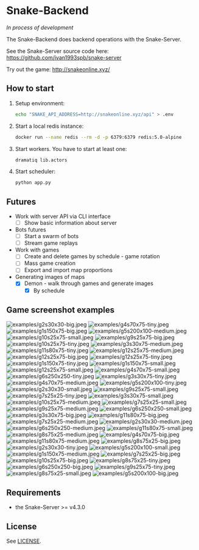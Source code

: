 
# Snake-Backend

*In process of development*

The Snake-Backend does backend operations with the Snake-Server.

See the Snake-Server source code here: https://github.com/ivan1993spb/snake-server

Try out the game: http://snakeonline.xyz/

## How to start

1. Setup environment:
    ```bash
    echo "SNAKE_API_ADDRESS=http://snakeonline.xyz/api" > .env
    ```
2. Start a local redis instance:
    ```bash
    docker run --name redis --rm -d -p 6379:6379 redis:5.0-alpine
    ```
3. Start workers. You have to start at least one:
    ```bash
    dramatiq lib.actors
    ```
4. Start scheduler:
    ```bash
    python app.py
    ```

## Futures

- Work with server API via CLI interface
  * [ ] Show basic information about server
- Bots futures
  * [ ] Start a swarm of bots
  * [ ] Stream game replays
- Work with games
  * [ ] Create and delete games by schedule - game rotation
  * [ ] Mass game creation
  * [ ] Export and import map proportions
- Generating images of maps
  * [x] Demon - walk through games and generate images
    + [x] By schedule

## Game screenshot examples

![examples/g2s30x30-big.jpeg](examples/g2s30x30-big.jpeg)
![examples/g4s70x75-tiny.jpeg](examples/g4s70x75-tiny.jpeg)
![examples/g1s150x75-big.jpeg](examples/g1s150x75-big.jpeg)
![examples/g5s200x100-medium.jpeg](examples/g5s200x100-medium.jpeg)
![examples/g10s25x75-small.jpeg](examples/g10s25x75-small.jpeg)
![examples/g9s25x75-big.jpeg](examples/g9s25x75-big.jpeg)
![examples/g10s25x75-tiny.jpeg](examples/g10s25x75-tiny.jpeg)
![examples/g3s30x75-medium.jpeg](examples/g3s30x75-medium.jpeg)
![examples/g11s80x75-tiny.jpeg](examples/g11s80x75-tiny.jpeg)
![examples/g12s25x75-medium.jpeg](examples/g12s25x75-medium.jpeg)
![examples/g12s25x75-big.jpeg](examples/g12s25x75-big.jpeg)
![examples/g12s25x75-tiny.jpeg](examples/g12s25x75-tiny.jpeg)
![examples/g1s150x75-tiny.jpeg](examples/g1s150x75-tiny.jpeg)
![examples/g1s150x75-small.jpeg](examples/g1s150x75-small.jpeg)
![examples/g12s25x75-small.jpeg](examples/g12s25x75-small.jpeg)
![examples/g4s70x75-small.jpeg](examples/g4s70x75-small.jpeg)
![examples/g6s250x250-tiny.jpeg](examples/g6s250x250-tiny.jpeg)
![examples/g3s30x75-tiny.jpeg](examples/g3s30x75-tiny.jpeg)
![examples/g4s70x75-medium.jpeg](examples/g4s70x75-medium.jpeg)
![examples/g5s200x100-tiny.jpeg](examples/g5s200x100-tiny.jpeg)
![examples/g2s30x30-small.jpeg](examples/g2s30x30-small.jpeg)
![examples/g9s25x75-small.jpeg](examples/g9s25x75-small.jpeg)
![examples/g7s25x25-tiny.jpeg](examples/g7s25x25-tiny.jpeg)
![examples/g3s30x75-small.jpeg](examples/g3s30x75-small.jpeg)
![examples/g10s25x75-medium.jpeg](examples/g10s25x75-medium.jpeg)
![examples/g7s25x25-small.jpeg](examples/g7s25x25-small.jpeg)
![examples/g9s25x75-medium.jpeg](examples/g9s25x75-medium.jpeg)
![examples/g6s250x250-small.jpeg](examples/g6s250x250-small.jpeg)
![examples/g3s30x75-big.jpeg](examples/g3s30x75-big.jpeg)
![examples/g11s80x75-big.jpeg](examples/g11s80x75-big.jpeg)
![examples/g7s25x25-medium.jpeg](examples/g7s25x25-medium.jpeg)
![examples/g2s30x30-medium.jpeg](examples/g2s30x30-medium.jpeg)
![examples/g6s250x250-medium.jpeg](examples/g6s250x250-medium.jpeg)
![examples/g11s80x75-small.jpeg](examples/g11s80x75-small.jpeg)
![examples/g8s75x25-medium.jpeg](examples/g8s75x25-medium.jpeg)
![examples/g4s70x75-big.jpeg](examples/g4s70x75-big.jpeg)
![examples/g11s80x75-medium.jpeg](examples/g11s80x75-medium.jpeg)
![examples/g8s75x25-big.jpeg](examples/g8s75x25-big.jpeg)
![examples/g2s30x30-tiny.jpeg](examples/g2s30x30-tiny.jpeg)
![examples/g5s200x100-small.jpeg](examples/g5s200x100-small.jpeg)
![examples/g1s150x75-medium.jpeg](examples/g1s150x75-medium.jpeg)
![examples/g7s25x25-big.jpeg](examples/g7s25x25-big.jpeg)
![examples/g10s25x75-big.jpeg](examples/g10s25x75-big.jpeg)
![examples/g8s75x25-tiny.jpeg](examples/g8s75x25-tiny.jpeg)
![examples/g6s250x250-big.jpeg](examples/g6s250x250-big.jpeg)
![examples/g9s25x75-tiny.jpeg](examples/g9s25x75-tiny.jpeg)
![examples/g8s75x25-small.jpeg](examples/g8s75x25-small.jpeg)
![examples/g5s200x100-big.jpeg](examples/g5s200x100-big.jpeg)

## Requirements

- the Snake-Server >= v4.3.0

## License

See [LICENSE](LICENSE).
